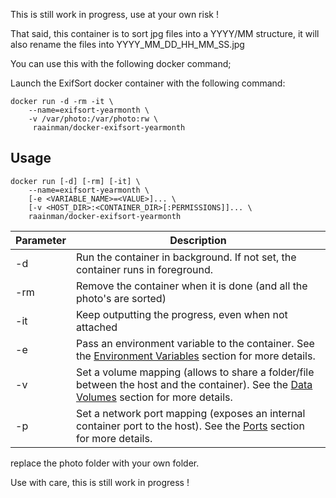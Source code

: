 This is still work in progress, use at your own risk !

That said, this container is to sort jpg files into a YYYY/MM structure, it will also rename the files into YYYY_MM_DD_HH_MM_SS.jpg

You can use this with the following docker command;

Launch the ExifSort docker container with the following command:
```
docker run -d -rm -it \
    --name=exifsort-yearmonth \
    -v /var/photo:/var/photo:rw \
     raainman/docker-exifsort-yearmonth
```


## Usage

```
docker run [-d] [-rm] [-it] \
    --name=exifsort-yearmonth \
    [-e <VARIABLE_NAME>=<VALUE>]... \
    [-v <HOST_DIR>:<CONTAINER_DIR>[:PERMISSIONS]]... \
    raainman/docker-exifsort-yearmonth
```
| Parameter | Description |
|-----------|-------------|
| -d        | Run the container in background.  If not set, the container runs in foreground. |
| -rm		| Remove the container when it is done (and all the photo's are sorted) 	|
| -it		| Keep outputting the progress, even when not attached 	|
| -e        | Pass an environment variable to the container.  See the [Environment Variables](#environment-variables) section for more details. |
| -v        | Set a volume mapping (allows to share a folder/file between the host and the container).  See the [Data Volumes](#data-volumes) section for more details. |
| -p        | Set a network port mapping (exposes an internal container port to the host).  See the [Ports](#ports) section for more details. |



replace the photo folder with your own folder.

Use with care, this is still work in progress !